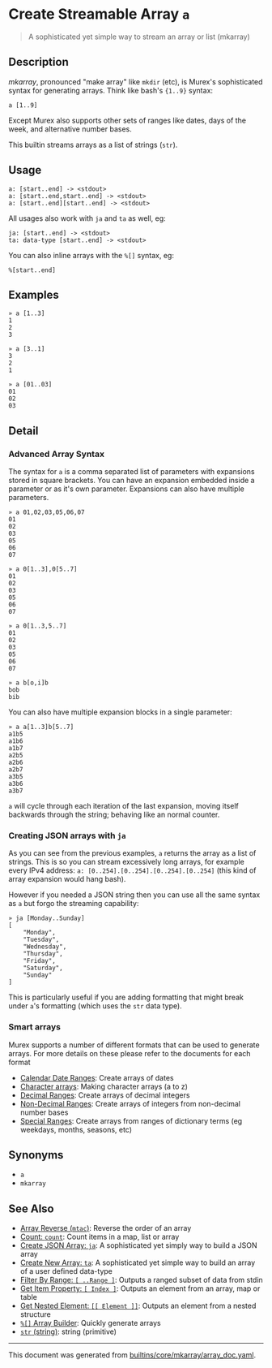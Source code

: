 # Create Streamable Array `a`

> A sophisticated yet simple way to stream an array or list (mkarray)

## Description

_mkarray_, pronounced "make array" like `mkdir` (etc), is Murex's sophisticated
syntax for generating arrays. Think like bash's `{1..9}` syntax:

```
a [1..9]
```

Except Murex also supports other sets of ranges like dates, days of the week,
and alternative number bases.

This builtin streams arrays as a list of strings (`str`).

## Usage

```
a: [start..end] -> <stdout>
a: [start..end,start..end] -> <stdout>
a: [start..end][start..end] -> <stdout>
```

All usages also work with `ja` and `ta` as well, eg:

```
ja: [start..end] -> <stdout>
ta: data-type [start..end] -> <stdout>
```

You can also inline arrays with the `%[]` syntax, eg:

```
%[start..end]
```

## Examples

```
» a [1..3]
1
2
3

» a [3..1]
3
2
1

» a [01..03]
01
02
03
```

## Detail

### Advanced Array Syntax

The syntax for `a` is a comma separated list of parameters with expansions
stored in square brackets. You can have an expansion embedded inside a
parameter or as it's own parameter. Expansions can also have multiple
parameters.

```
» a 01,02,03,05,06,07
01
02
03
05
06
07
```

```
» a 0[1..3],0[5..7]
01
02
03
05
06
07
```

```
» a 0[1..3,5..7]
01
02
03
05
06
07
```

```
» a b[o,i]b
bob
bib
```

You can also have multiple expansion blocks in a single parameter:

```
» a a[1..3]b[5..7]
a1b5
a1b6
a1b7
a2b5
a2b6
a2b7
a3b5
a3b6
a3b7
```

`a` will cycle through each iteration of the last expansion, moving itself
backwards through the string; behaving like an normal counter.

### Creating JSON arrays with `ja`

As you can see from the previous examples, `a` returns the array as a
list of strings. This is so you can stream excessively long arrays, for
example every IPv4 address: `a: [0..254].[0..254].[0..254].[0..254]`
(this kind of array expansion would hang bash).

However if you needed a JSON string then you can use all the same syntax
as `a` but forgo the streaming capability:

```
» ja [Monday..Sunday]
[
    "Monday",
    "Tuesday",
    "Wednesday",
    "Thursday",
    "Friday",
    "Saturday",
    "Sunday"
]
```

This is particularly useful if you are adding formatting that might break
under `a`'s formatting (which uses the `str` data type).

### Smart arrays

Murex supports a number of different formats that can be used to generate
arrays. For more details on these please refer to the documents for each format

* [Calendar Date Ranges](../mkarray/date.md):
  Create arrays of dates
* [Character arrays](../mkarray/character.md):
  Making character arrays (a to z)
* [Decimal Ranges](../mkarray/decimal.md):
  Create arrays of decimal integers
* [Non-Decimal Ranges](../mkarray/non-decimal.md):
  Create arrays of integers from non-decimal number bases
* [Special Ranges](../mkarray/special.md):
  Create arrays from ranges of dictionary terms (eg weekdays, months, seasons, etc)

## Synonyms

* `a`
* `mkarray`


## See Also

* [Array Reverse (`mtac`)](../commands/mtac.md):
  Reverse the order of an array
* [Count: `count`](../commands/count.md):
  Count items in a map, list or array
* [Create JSON Array: `ja`](../commands/ja.md):
  A sophisticated yet simply way to build a JSON array
* [Create New Array: `ta`](../commands/ta.md):
  A sophisticated yet simple way to build an array of a user defined data-type
* [Filter By Range: `[ ..Range ]`](../parser/range.md):
  Outputs a ranged subset of data from stdin
* [Get Item Property: `[ Index ]`](../parser/item-index.md):
  Outputs an element from an array, map or table
* [Get Nested Element: `[[ Element ]]`](../parser/element.md):
  Outputs an element from a nested structure
* [`%[]` Array Builder](../parser/create-array.md):
  Quickly generate arrays
* [`str` (string)](../types/str.md):
  string (primitive)

<hr/>

This document was generated from [builtins/core/mkarray/array_doc.yaml](https://github.com/lmorg/murex/blob/master/builtins/core/mkarray/array_doc.yaml).